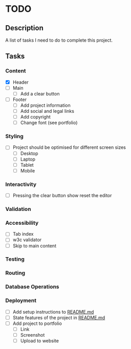 # TODO

## Description

A list of tasks I need to do to complete this project.

## Tasks

### Content

- [x] Header
- [ ] Main
    - [ ] Add a clear button
- [ ] Footer
    - [ ] Add project information
    - [ ] Add social and legal links
    - [ ] Add copyright
    - [ ] Change font (see portfolio)

### Styling

- [ ] Project should be optimised for different screen sizes
    - [ ] Desktop
    - [ ] Laptop
    - [ ] Tablet
    - [ ] Mobile

### Interactivity

- [ ] Pressing the clear button show reset the editor

### Validation

### Accessibility

- [ ] Tab index
- [ ] w3c validator
- [ ] Skip to main content

### Testing

### Routing

### Database Operations

### Deployment

- [ ] Add setup instructions to [README.md](../README.md)
- [ ] State features of the project in [README.md](../README.md)
- [ ] Add project to portfolio
    - [ ] Link
    - [ ] Screenshot
    - [ ] Upload to website
